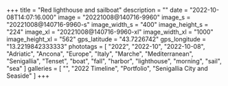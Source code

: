 +++
title = "Red lighthouse and sailboat"
description = ""
date = "2022-10-08T14:07:16.000"
image = "20221008@140716-9960"
image_s = "20221008@140716-9960-s"
image_width_s = "400"
image_height_s = "224"
image_xl = "20221008@140716-9960-xl"
image_width_xl = "1000"
image_height_xl = "562"
gps_latitude = "43.7226742"
gps_longitude = "13.2219842333333"
phototags = [ "2022", "2022-10", "2022-10-08", "Adriatic", "Ancona", "Europe", "Italy", "Marche", "Mediterranean", "Senigallia", "Tenset", "boat", "fall", "harbor", "lighthouse", "morning", "sail", "sea" ]
galleries = [ "", "2022 Timeline", "Portfolio", "Senigallia City and Seaside" ]
+++
